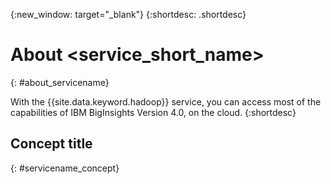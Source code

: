 {:new_window: target="_blank"}
{:shortdesc: .shortdesc}

<!-- About service_name_short topic: OPTIONAL
This is a template for an optional overview section if needed for your service. -->

# About <service_short_name>
<!-- Insert your short service name into topic title above -->
{: #about_servicename}

<!-- The short description section should include a sentence introducing the concepts. For example: -->
With the {{site.data.keyword.hadoop}} service, you can access most of the capabilities of IBM BigInsights Version 4.0, on the cloud. 
{:shortdesc}

## Concept title
{: #servicename_concept}
